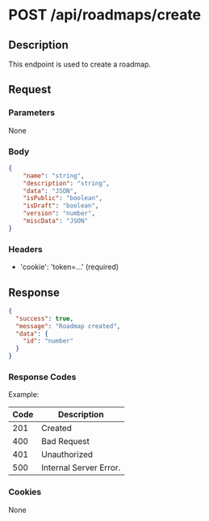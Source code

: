 # POST /api/roadmaps/create

## Description

This endpoint is used to create a roadmap.

## Request

### Parameters

None

### Body

```json
{
    "name": "string",
    "description": "string",
    "data": "JSON",
    "isPublic": "boolean",
    "isDraft": "boolean",
    "version": "number",
    "miscData": "JSON"
}
```

### Headers

- 'cookie': 'token=...' (required)

## Response

```json
{
  "success": true,
  "message": "Roadmap created",
  "data": {
    "id": "number"
  }
}
```

### Response Codes

Example:

| Code | Description            |
|------|------------------------|
| 201  | Created                |
| 400  | Bad Request            |
| 401  | Unauthorized           |
| 500  | Internal Server Error. |

### Cookies

None